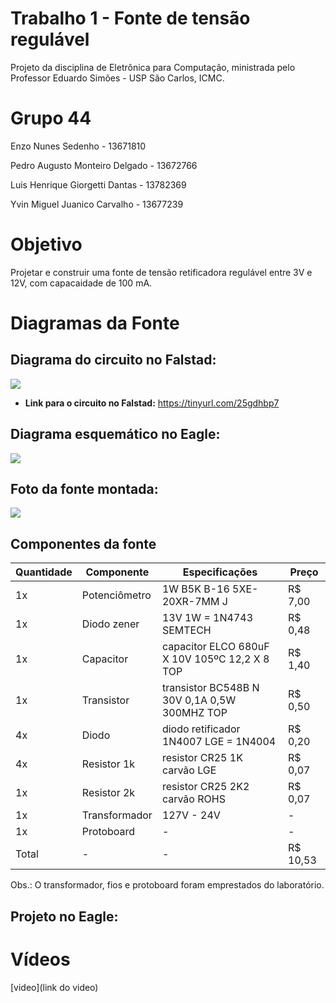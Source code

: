 # Trabalho 1 - Fonte de tensão regulável
Projeto da disciplina de Eletrônica para Computação, ministrada pelo Professor Eduardo Simões - USP São Carlos, ICMC.

# Grupo 44
Enzo Nunes Sedenho - 13671810

Pedro Augusto Monteiro Delgado - 13672766

Luis Henrique Giorgetti Dantas - 13782369

Yvin Miguel Juanico Carvalho - 13677239

# Objetivo
Projetar e construir uma fonte de tensão retificadora regulável entre 3V e 12V, com capacaidade de 100 mA.  

# Diagramas da Fonte


## Diagrama do circuito no Falstad:

<img src="https://i.imgur.com/sxx5Zxy.png">

* **Link para o circuito no Falstad:** https://tinyurl.com/25gdhbp7


## Diagrama esquemático no Eagle:

<img src="https://i.imgur.com/pnylql7.jpg">


## Foto da fonte montada:

<img src="https://i.imgur.com/qI4lcMk.jpg">


## Componentes da fonte

|  Quantidade  |  Componente  |  Especificações  |  Preço  |
|---|---|---|---|
| 1x | Potenciômetro | 1W B5K B-16 5XE-20XR-7MM J | R$ 7,00 |
| 1x | Diodo zener | 13V 1W = 1N4743 SEMTECH | R$ 0,48 |
| 1x | Capacitor | capacitor ELCO 680uF X 10V 105ºC 12,2 X 8 TOP | R$ 1,40 |
| 1x | Transistor | transistor BC548B N 30V 0,1A 0,5W 300MHZ TOP | R$ 0,50 |
| 4x | Diodo | diodo retificador 1N4007 LGE = 1N4004 | R$ 0,20 |
| 4x | Resistor 1k | resistor CR25 1K carvão LGE | R$ 0,07 |
| 1x | Resistor 2k | resistor CR25 2K2 carvão ROHS | R$ 0,07 |
| 1x | Transformador | 127V - 24V | - |
| 1x | Protoboard | - | - |
| Total | - | - | R$ 10,53 |

Obs.: O transformador, fios e protoboard foram emprestados do laboratório.

## Projeto no Eagle: 

# Vídeos 
[video](link do video)
